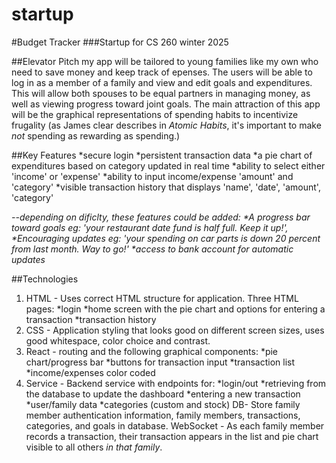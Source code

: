 # startup

#Budget Tracker
###Startup for CS 260 winter 2025

##Elevator Pitch
my app will be tailored to young families like my own who need to save money and keep track of epenses. The users will be able to log in as a member of a family and view and edit goals and expenditures. This will allow both spouses to be equal partners in managing money, as well as viewing progress toward joint goals. The main attraction of this app will be the graphical representations of spending habits to incentivize frugality (as James clear describes in _Atomic Habits_, it's important to make _not_ spending as rewarding as spending.)

##Key Features
*secure login 
*persistent transaction data
*a pie chart of expenditures based on category updated in real time
*ability to select either 'income' or 'expense'
*ability to input income/expense 'amount' and 'category'
*visible transaction history that displays 'name', 'date', 'amount', 'category' 

_--depending on dificlty, these features could be added:
*A progress bar toward goals eg: 'your restaurant date fund is half full. Keep it up!', 
*Encouraging updates eg: 'your spending on car parts is down 20 percent from last month. Way to go!'
*access to bank account for automatic updates_

##Technologies
1. HTML - Uses correct HTML structure for application. Three HTML pages: 
*login
*home screen with the pie chart and options for entering a transaction
*transaction history
2. CSS - Application styling that looks good on different screen sizes, uses good whitespace, color choice and contrast.
3. React - routing and the following graphical components:
*pie chart/progress bar
*buttons for transaction input
*transaction list
*income/expenses color coded
4. Service - Backend service with endpoints for:
*login/out
*retrieving from the database to update the dashboard
*entering a new transaction
*user/family data
*categories (custom and stock)
DB-  Store family member authentication information, family members, transactions, categories, and goals in database.
WebSocket - As each family member records a transaction, their transaction appears in the list and pie chart visible to all others _in that family_.








